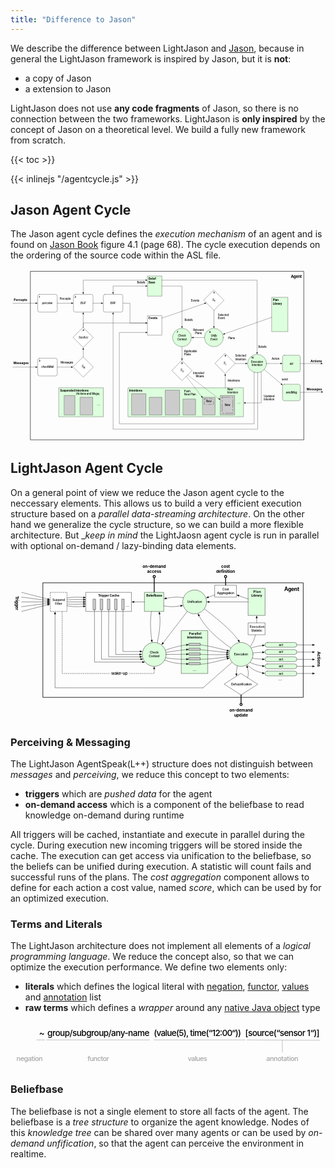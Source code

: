 ```yaml
---
title: "Difference to Jason"
---
```


We describe the difference between LightJason and [Jason](http://jason.sourceforge.net/), because in general the LightJason framework is inspired by Jason, but it is __not__:

* a copy of Jason
* a extension to Jason

LightJason does not use __any code fragments__ of Jason, so there is no connection between the two frameworks. LightJason is __only inspired__ by the concept of Jason on a theoretical level. We build a fully new framework from scratch.

{{< toc >}}

{{< inlinejs "/agentcycle.js" >}}


## Jason Agent Cycle

The Jason agent cycle defines the _execution mechanism_ of an agent and is found on [Jason Book](http://jason.sourceforge.net/jBook/jBook/Home.html) figure 4.1 (page 68). The cycle execution depends on the ordering of the source code within the ASL file.

<svg xmlns="http://www.w3.org/2000/svg" id="jasonagentcycle" viewBox="87 70 1598 877"><defs id="defs6"><marker markerHeight="8" viewBox="-1 -4 10 8" overflow="visible" markerWidth="10" orient="auto" color="#000" id="FilledArrow_Marker"><path id="path9" fill="currentColor" d="M8 0L0-3v6z" stroke="currentColor"/></marker><marker markerHeight="8" viewBox="-9 -4 10 8" overflow="visible" markerWidth="10" orient="auto" color="#000" id="a"><path id="path12" fill="currentColor" d="M-8 0l8 3v-6z" stroke="currentColor"/></marker></defs><g id="g14" fill="none"><g id="g18"><path id="rect22" stroke-width="2" stroke-linecap="round" stroke="#000" stroke-linejoin="round" d="M189 81h1386v855H189z"/><text id="text24" fill="#000" transform="translate(199 96)"><tspan id="tspan26" x="1309.7" y="20" textLength="56.3" font-weight="bold" font-size="20">Agent</tspan></text><path id="path28" stroke-linecap="round" stroke="#000" d="M657 243h36v100.46h85.39" stroke-linejoin="round"/><path id="path30" fill="#fff" d="M234 198h81a9 9 0 0 1 9 9v72a9 9 0 0 1-9 9h-81a9 9 0 0 1-9-9v-72a9 9 0 0 1 9-9z"/><path id="path32" stroke-linecap="round" stroke="#000" d="M234 198h81a9 9 0 0 1 9 9v72a9 9 0 0 1-9 9h-81a9 9 0 0 1-9-9v-72a9 9 0 0 1 9-9z" stroke-linejoin="round"/><text id="text34" fill="#000" font-style="italic" font-weight="500" transform="translate(230 234.8)" font-size="14"><tspan id="tspan36" x="18.187" y="13" textLength="20.482">per</tspan> <tspan id="tspan38" x="38.417" y="13" textLength="32.396">ceive</tspan></text><path id="rect40" fill="#fff" d="M783 306h72v99h-72z"/><path id="rect42" stroke-linecap="round" stroke="#000" stroke-linejoin="round" d="M783 306h72v99h-72z"/><text id="text44" fill="#000" transform="translate(788 311)"><tspan id="tspan46" x="0" y="14" textLength="45.136" font-weight="bold" font-size="14">Events</tspan></text><path id="rect48" fill="#dfd" class="svg-agentcycle-beliefbase" d="M783 105h72v102h-72z"/><path id="rect50" stroke-linecap="round" stroke="#000" stroke-linejoin="round" d="M783 105h72v102h-72z"/><text id="text52" fill="#000" font-weight="bold" transform="translate(788 110)" font-size="14"><tspan id="tspan54" x="0" y="14" textLength="37.814">Belief</tspan> <tspan id="tspan56" x="0" y="31.406" textLength="33.446">Base</tspan></text><path id="rect58" fill="#dfd" class="svg-agentcycle-plans" d="M1413 213h81v174h-81z"/><path id="rect60" stroke-linecap="round" stroke="#000" stroke-linejoin="round" d="M1413 213h81v174h-81z"/><text id="text62" fill="#000" font-weight="bold" transform="translate(1418 218)" font-size="14"><tspan id="tspan64" x="0" y="14" textLength="29.288">Plan</tspan> <tspan id="tspan66" x="0" y="31.406" textLength="46.662">Library</tspan></text><path id="path68" fill="#dfd" class="svg-agentcycle-action" d="M1476 507h72c5 0 9 4.03 9 9v66c0 4.97-4 9-9 9h-72c-5 0-9-4.03-9-9v-66c0-4.97 4-9 9-9z"/><path id="path70" stroke-linecap="round" stroke="#000" d="M1476 507h72c5 0 9 4.03 9 9v66c0 4.97-4 9-9 9h-72c-5 0-9-4.03-9-9v-66c0-4.97 4-9 9-9z" stroke-linejoin="round"/><text id="text72" fill="#000" transform="translate(1472 540.8)"><tspan id="tspan74" font-style="italic" font-weight="500" x="30.403" y="13" textLength="19.194" font-size="14">act</tspan></text><path id="path76" fill="#dfd" class="svg-agentcycle-action" d="M1476 654h72c5 0 9 4.03 9 9v66c0 4.97-4 9-9 9h-72c-5 0-9-4.03-9-9v-66c0-4.97 4-9 9-9z"/><path id="path78" stroke-linecap="round" stroke="#000" d="M1476 654h72c5 0 9 4.03 9 9v66c0 4.97-4 9-9 9h-72c-5 0-9-4.03-9-9v-66c0-4.97 4-9 9-9z" stroke-linejoin="round"/><text id="text80" fill="#000" transform="translate(1472 687.8)"><tspan id="tspan82" font-style="italic" font-weight="500" x="11.356" y="13" textLength="57.288" font-size="14">sendMsg</tspan></text><ellipse id="ellipse84" class="svg-agentcycle-unify" fill="#dfd" cx="1119" cy="417" ry="46.5" rx="48"/><ellipse id="ellipse86" cx="1119" cy="417" stroke="#000" ry="46.5" rx="48" stroke-linecap="round" stroke-linejoin="round"/><text id="text88" fill="#000" font-style="italic" font-weight="500" transform="translate(1085.6 400.61)" font-size="14"><tspan id="tspan90" x="17.461" y="13" textLength="31.878">Unify</tspan> <tspan id="tspan92" x="15.9" y="29.392" textLength="35">Event</tspan></text><ellipse id="ellipse94" fill="#dfd" class="svg-agentcycle-checkcontext" cx="957" cy="417" ry="46.5" rx="48"/><ellipse id="ellipse96" cx="957" cy="417" stroke="#000" ry="46.5" rx="48" stroke-linecap="round" stroke-linejoin="round"/><text id="text98" fill="#000" font-style="italic" font-weight="500" transform="translate(923.6 400.61)" font-size="14"><tspan id="tspan100" x="13.569" y="13" textLength="39.662">Check</tspan> <tspan id="tspan102" x="8.9" y="29.392" textLength="49">Context</tspan></text><ellipse id="ellipse104" fill="#dfd" class="svg-agentcycle-execution" cx="1338" cy="549" ry="46.5" rx="48"/><ellipse id="ellipse106" cx="1338" cy="549" stroke="#000" ry="46.5" rx="48" stroke-linecap="round" stroke-linejoin="round"/><text id="text108" fill="#000" font-style="italic" font-weight="500" transform="translate(1304.6 532.61)" font-size="14"><tspan id="tspan110" x="2.677" y="13" textLength="61.446">Execution</tspan> <tspan id="tspan112" x="6.17" y="29.392" textLength="54.46">Intention</tspan></text><path id="path114" fill="#fff" d="M567 198h81a9 9 0 0 1 9 9v72a9 9 0 0 1-9 9h-81a9 9 0 0 1-9-9v-72a9 9 0 0 1 9-9z"/><path id="path116" stroke-linecap="round" stroke="#000" d="M567 198h81a9 9 0 0 1 9 9v72a9 9 0 0 1-9 9h-81a9 9 0 0 1-9-9v-72a9 9 0 0 1 9-9z" stroke-linejoin="round"/><text id="text118" fill="#000" transform="translate(563 234.8)"><tspan id="tspan120" font-style="italic" font-weight="500" x="30.892" y="13" textLength="27.216" font-size="14">BRF</tspan></text><path id="path122" fill="#fff" d="M415.5 198h81a9 9 0 0 1 9 9v72a9 9 0 0 1-9 9h-81a9 9 0 0 1-9-9v-72a9 9 0 0 1 9-9z"/><path id="path124" stroke-linecap="round" stroke="#000" d="M415.5 198h81a9 9 0 0 1 9 9v72a9 9 0 0 1-9 9h-81a9 9 0 0 1-9-9v-72a9 9 0 0 1 9-9z" stroke-linejoin="round"/><text id="text126" fill="#000" transform="translate(411.5 234.8)"><tspan id="tspan128" font-style="italic" font-weight="500" x="30.633" y="13" textLength="27.734" font-size="14">BUF</tspan></text><path id="path130" fill="#fff" d="M234 522h81a9 9 0 0 1 9 9v72a9 9 0 0 1-9 9h-81a9 9 0 0 1-9-9v-72a9 9 0 0 1 9-9z"/><path id="path132" stroke-linecap="round" stroke="#000" d="M234 522h81a9 9 0 0 1 9 9v72a9 9 0 0 1-9 9h-81a9 9 0 0 1-9-9v-72a9 9 0 0 1 9-9z" stroke-linejoin="round"/><text id="text134" fill="#000" transform="translate(230 558.8)"><tspan id="tspan136" font-style="italic" font-weight="500" x="13.133" y="13" textLength="62.734" font-size="14">checkMail</tspan></text><path id="path138" fill="#fff" d="M456 516l51 51-51 51-51-51z"/><path id="path140" stroke-linecap="round" stroke="#000" d="M456 516l51 51-51 51-51-51z" stroke-linejoin="round"/><path id="path142" fill="#fff" d="M456 366l51 51-51 51-51-51z"/><path id="path144" stroke-linecap="round" stroke="#000" d="M456 366l51 51-51 51-51-51z" stroke-linejoin="round"/><text id="text146" fill="#000" transform="translate(423.77 407.78)"><tspan id="tspan148" font-style="italic" font-weight="500" x="8.75" y="13" textLength="49" font-size="14">SocAcc</tspan></text><path id="path150" fill="#fff" d="M957 534l51 51-51 51-51-51z"/><path id="path152" stroke-linecap="round" stroke="#000" d="M957 534l51 51-51 51-51-51z" stroke-linejoin="round"/><text id="text154" fill="#000" transform="translate(958.04 583.15)"><tspan id="tspan156" x=".2" y="10" textLength="7.6" font-weight="500" font-size="10">O</tspan></text><text id="text158" fill="#000" transform="translate(948.81 574.22)"><tspan id="tspan160" font-style="italic" font-weight="500" x=".464" y="13" textLength="9.072" font-size="14">S</tspan></text><path id="path162" fill="#fff" d="M1119 177l51 51-51 51-51-51z"/><path id="path164" stroke-linecap="round" stroke="#000" d="M1119 177l51 51-51 51-51-51z" stroke-linejoin="round"/><g id="g166" fill="#000"><text id="text168" transform="translate(1120 226.15)"><tspan id="tspan170" x=".445" y="10" textLength="6.11" font-weight="500" font-size="10">E</tspan></text><text id="text172" transform="translate(1110.8 217.22)"><tspan id="tspan174" font-style="italic" font-weight="500" x=".464" y="13" textLength="9.072" font-size="14">S</tspan></text><text id="text176" transform="translate(1115.5 182.33)"><tspan id="tspan178" x=".164" y="12" textLength="6.672" font-weight="bold" font-size="12">5</tspan></text></g><path id="path180" fill="#fff" d="M1176 498l51 51-51 51-51-51z"/><path id="path182" stroke-linecap="round" stroke="#000" d="M1176 498l51 51-51 51-51-51z" stroke-linejoin="round"/><g id="g184" fill="#000"><text id="text186" transform="translate(1177 547.15)"><tspan id="tspan188" x="1.78" y="10" textLength="2.59" font-weight="500" font-size="10">I</tspan></text><text id="text190" transform="translate(1167.8 538.22)"><tspan id="tspan192" font-style="italic" font-weight="500" x=".464" y="13" textLength="9.072" font-size="14">S</tspan></text><text id="text194" transform="translate(1172.5 503.33)"><tspan id="tspan196" x=".164" y="12" textLength="6.672" font-weight="bold" font-size="12">9</tspan></text><text id="text198" transform="translate(1344 455.3)"><tspan id="tspan200" x="0" y="13" textLength="41.986" font-weight="500" font-size="14">Beliefs</tspan></text><text id="text202" transform="translate(1463 621.8)"><tspan id="tspan204" x=".198" y="13" textLength="30.604" font-weight="500" font-size="14">send</tspan></text><text id="text206" transform="translate(1412 518.3)"><tspan id="tspan208" x=".036" y="13" textLength="39.928" font-weight="500" font-size="14">Action</tspan></text><text id="text210" font-weight="500" transform="translate(1227 502.11)" font-size="14"><tspan id="tspan212" x=".018" y="13" textLength="54.964">Selected</tspan> <tspan id="tspan214" x=".27" y="29.392" textLength="54.46">Intention</tspan></text><text id="text216" font-weight="500" transform="translate(336.5 212.3)" font-size="14"><tspan id="tspan218" x=".126" y="13" textLength="21.252">Per</tspan> <tspan id="tspan220" x="21.126" y="13" textLength="34.748">cepts</tspan></text><text id="text222" transform="translate(341.5 536.3)"><tspan id="tspan224" x=".108" y="13" textLength="63.784" font-weight="500" font-size="14">Messages</tspan></text><text id="text226" transform="translate(1095 379.83)"><tspan id="tspan228" x=".164" y="12" textLength="6.672" font-weight="bold" font-size="12">6</tspan></text><text id="text230" transform="translate(930 379.83)"><tspan id="tspan232" x=".164" y="12" textLength="6.672" font-weight="bold" font-size="12">7</tspan></text><text id="text234" transform="translate(1307.5 511.83)"><tspan id="tspan236" x=".328" y="12" textLength="13.344" font-weight="bold" font-size="12">10</tspan></text></g><path id="rect238" fill="#dfd" class="svg-agentcycle-intentions" d="M333 672h225v147H333z"/><path id="rect240" stroke-linecap="round" stroke="#000" stroke-linejoin="round" d="M333 672h225v147H333z"/><text id="text242" fill="#000" transform="translate(338 677)"><tspan id="tspan244" x="0" y="14" textLength="145.446" font-weight="bold" font-size="14">Suspended Intentions</tspan></text><path id="rect246" fill="#ccc" d="M360 711h54v99h-54z"/><path id="rect248" stroke-linecap="round" stroke="#000" stroke-linejoin="round" d="M360 711h54v99h-54z"/><path id="rect250" fill="#ccc" d="M441 720h63v90h-63z"/><path id="rect252" stroke-linecap="round" stroke="#000" stroke-linejoin="round" d="M441 720h63v90h-63z"/><g id="g254" fill="#000"><text id="text256" transform="translate(419 695.3)"><tspan id="tspan258" x=".101" y="13" textLength="119.798" font-weight="500" font-size="14">(Actions and Msgs)</tspan></text><text id="text260" transform="translate(525 743.25)"><tspan id="tspan262" x="0" y="17" textLength="18" font-weight="500" font-size="18">…</tspan></text><text id="text264" transform="translate(411.5 203.33)"><tspan id="tspan266" x=".164" y="12" textLength="6.672" font-weight="bold" font-size="12">2</tspan></text><text id="text268" transform="translate(230 203.33)"><tspan id="tspan270" x=".164" y="12" textLength="6.672" font-weight="bold" font-size="12">1</tspan></text><text id="text272" transform="translate(230 527.33)"><tspan id="tspan274" x=".164" y="12" textLength="6.672" font-weight="bold" font-size="12">3</tspan></text></g><path id="rect276" fill="#dfd" class="svg-agentcycle-intentions" d="M684 672h585v147H684z"/><path id="rect278" stroke-linecap="round" stroke="#000" stroke-linejoin="round" d="M684 672h585v147H684z"/><text id="text280" fill="#000" transform="translate(689 677)"><tspan id="tspan282" x="0" y="14" textLength="66.612" font-weight="bold" font-size="14">Intentions</tspan></text><path id="rect284" fill="#ccc" d="M702 702h72v108h-72z"/><path id="rect286" stroke-linecap="round" stroke="#000" stroke-linejoin="round" d="M702 702h72v108h-72z"/><path id="rect288" fill="#ccc" d="M792 720h63v90h-63z"/><path id="rect290" stroke-linecap="round" stroke="#000" stroke-linejoin="round" d="M792 720h63v90h-63z"/><text id="text292" fill="#000" transform="translate(1237 734.25)"><tspan id="tspan294" x="0" y="17" textLength="18" font-weight="500" font-size="18">…</tspan></text><path id="rect296" fill="#ccc" d="M873 684h72v126h-72z"/><path id="rect298" stroke-linecap="round" stroke="#000" stroke-linejoin="round" d="M873 684h72v126h-72z"/><path id="rect300" fill="#ccc" d="M963 729h63v81h-63z"/><path id="rect302" stroke-linecap="round" stroke="#000" stroke-linejoin="round" d="M963 729h63v81h-63z"/><path id="rect304" fill="#ccc" d="M1152 711h72v99h-72z"/><path id="rect306" stroke-linecap="round" stroke="#000" stroke-linejoin="round" d="M1152 711h72v99h-72z"/><path id="path308" stroke-dasharray="40 9 8 9" stroke-linecap="round" stroke="#000" d="M1161 720h54v81h-54z" stroke-linejoin="round"/><g id="g310" fill="#000"><text id="text312" transform="translate(1166 752.3)"><tspan id="tspan314" x="7.881" y="13" textLength="28.238" font-weight="500" font-size="14">New</tspan></text><text id="text316" transform="translate(456.04 565.15)"><tspan id="tspan318" x=".145" y="10" textLength="8.71" font-weight="500" font-size="10">M</tspan></text><text id="text320" transform="translate(447.81 556.22)"><tspan id="tspan322" font-style="italic" font-weight="500" x=".464" y="13" textLength="9.072" font-size="14">S</tspan></text><text id="text324" transform="translate(452.5 371.33)"><tspan id="tspan326" x=".164" y="12" textLength="6.672" font-weight="bold" font-size="12">4</tspan></text><text id="text328" transform="translate(953.5 539.33)"><tspan id="tspan330" x=".164" y="12" textLength="6.672" font-weight="bold" font-size="12">8</tspan></text><text id="text332" font-weight="500" transform="translate(968 680.11)" font-size="14"><tspan id="tspan334" x="0" y="13" textLength="31.64">Push</tspan> <tspan id="tspan336" x="0" y="29.392" textLength="59.612">New Plan</tspan></text><text id="text338" font-weight="500" transform="translate(1187.5 673.11)" font-size="14"><tspan id="tspan340" x="0" y="13" textLength="28.238">New</tspan> <tspan id="tspan342" x="0" y="29.392" textLength="54.46">Intention</tspan></text></g><path id="rect344" fill="#ccc" d="M1062 720h63v90h-63z"/><path id="rect346" stroke-linecap="round" stroke="#000" stroke-linejoin="round" d="M1062 720h63v90h-63z"/><path id="path348" stroke-dasharray="16 9 16 9 1 9" stroke-linecap="round" stroke="#000" d="M1069.9 728.18h47.2V756h-47.2z" stroke-linejoin="round"/><text id="text350" fill="#000" transform="translate(1074.9 733.89)"><tspan id="tspan352" x="4.506" y="13" textLength="28.238" font-weight="500" font-size="14">New</tspan></text><g id="g354" stroke-linecap="round" stroke="#000" stroke-linejoin="round" marker-end="url(#FilledArrow_Marker)"><path id="line356" d="M505.5 243h42.6"/><path id="path358" marker-start="url(#a)" d="M456 188.1V126h317.1"/><path id="path360" marker-start="url(#a)" d="M607.5 188.1v-32.43H621l152.1.27"/><path id="path362" d="M1323 593.18V855H639V391.27h134.1"/><path id="path364" d="M1341 595.41V882H607.5V297.9"/></g><g id="g366" fill="#000"><text id="text368" transform="translate(729 129.64)"><tspan id="tspan370" x=".007" y="13" textLength="41.986" font-weight="500" font-size="14">Beliefs</tspan></text><text id="text412" transform="translate(1002 223.3)"><tspan id="tspan414" x=".734" y="13" textLength="42.266" font-weight="500" font-size="14">Events</tspan></text><text id="text416" transform="translate(970 320.3)"><tspan id="tspan418" x="0" y="13" textLength="41.986" font-weight="500" font-size="14">Beliefs</tspan></text><text id="text420" font-weight="500" transform="translate(1139 295.11)" font-size="14"><tspan id="tspan422" x="0" y="13" textLength="54.964">Selected</tspan> <tspan id="tspan424" x="0" y="29.392" textLength="35.266">Event</tspan></text><text id="text426" transform="translate(1191 412.3)"><tspan id="tspan428" x="0" y="13" textLength="34.482" font-weight="500" font-size="14">Plans</tspan></text><text id="text430" font-weight="500" transform="translate(1013 371.11)" font-size="14"><tspan id="tspan432" x=".277" y="13" textLength="54.446">Relevant</tspan> <tspan id="tspan434" x="10.259" y="29.392" textLength="34.482">Plans</tspan></text><text id="text436" font-weight="500" transform="translate(968 478.61)" font-size="14"><tspan id="tspan438" x="0" y="13" textLength="65.856">Applicable</tspan> <tspan id="tspan440" x="0" y="29.392" textLength="34.482">Plans</tspan></text><text id="text442" transform="translate(1189 628.3)"><tspan id="tspan444" x="0" y="13" textLength="61.46" font-weight="500" font-size="14">Intentions</tspan></text><text id="text446" font-weight="500" transform="translate(1013 588.38)" font-size="14"><tspan id="tspan448" x=".756" y="13" textLength="55.244">Intended</tspan> <tspan id="tspan450" x="13.986" y="29.392" textLength="42.014">Means</tspan></text></g><path id="path452" stroke-linecap="round" stroke="#000" d="M1359 590.83v157.91h-80.1" marker-end="url(#FilledArrow_Marker)" stroke-linejoin="round"/><text id="text454" fill="#000" font-weight="500" transform="translate(1372 707.11)" font-size="14"><tspan id="tspan456" x="0" y="13" textLength="54.46">Updated</tspan> <tspan id="tspan458" x="0" y="29.392" textLength="54.46">Intention</tspan></text><path id="line460" stroke-linecap="round" stroke="#000" marker-end="url(#FilledArrow_Marker)" stroke-linejoin="round" d="M99 243h116.1"/><text id="text462" fill="#000" font-weight="bold" transform="translate(103.5 216.77)" font-size="16"><tspan id="tspan464" x=".42" y="16" textLength="26.08">Per</tspan> <tspan id="tspan466" x="26.212" y="16" textLength="42.368">cepts</tspan></text><path id="line468" stroke-linecap="round" stroke="#000" marker-end="url(#FilledArrow_Marker)" stroke-linejoin="round" d="M98.5 567h116.6"/><text id="text470" fill="#000" transform="translate(101.5 536.27)"><tspan id="tspan472" x=".192" y="16" textLength="77.616" font-weight="bold" font-size="16">Messages</tspan></text><path id="line474" stroke-linecap="round" stroke="#000" marker-end="url(#FilledArrow_Marker)" stroke-linejoin="round" d="M1557 549h105.1"/><text id="text476" fill="#000" transform="translate(1609 527.27)"><tspan id="tspan478" x=".12" y="16" textLength="57.76" font-weight="bold" font-size="16">Actions</tspan></text><path id="line480" stroke-linecap="round" stroke="#000" marker-end="url(#FilledArrow_Marker)" stroke-linejoin="round" d="M1557 695.17l107.1-1.99"/><text id="text482" fill="#000" transform="translate(1589 668.27)"><tspan id="tspan484" x=".192" y="16" textLength="77.616" font-weight="bold" font-size="16">Messages</tspan></text><g id="g486" stroke-linecap="round" stroke="#000" stroke-linejoin="round" marker-end="url(#FilledArrow_Marker)"><path id="line488" d="M456 516v-38.1"/><path id="line490" d="M1119 279v81.6"/><path id="line492" d="M324 243h72.6"/><path id="line494" d="M456 366v-68.1"/><path id="line496" d="M1071 417h-56.1"/><path id="line498" stroke-dasharray="4 4" d="M985.98 607.02l158.12 120.14"/><path id="line500" stroke-dasharray="4 4" d="M979 614l77 101.57"/><path id="line502" d="M1176.6 672l-.3-62.36"/><path id="line504" d="M1227 549h53.1"/><path id="path506" d="M855 126h483v366.6"/><path id="line508" d="M1386 549h71.1"/><path id="line510" d="M1374.2 579.56l86.3 72.89"/><path id="line512" d="M957 463.5v60.6"/><path id="path514" d="M855 156h102v204.6"/><path id="line516" d="M855 318.78l216.7-74.51"/><path id="line518" d="M1413 314.17l-239.5 83.77"/><path id="line520" d="M324 567h71.1"/><path id="path522" d="M456 366v-23h3l312.34.46h1.76"/></g></g></g></svg>


## LightJason Agent Cycle

On a general point of view we reduce the Jason agent cycle to the neccessary elements. This allows us to build a very efficient execution structure based on a _parallel data-streaming architecture_. On the other hand we generalize the cycle structure, so we can build a more flexible architecture. But __keep in mind_ the LightJaosn agent cycle is run in parallel with optional on-demand / lazy-binding data elements.

<svg id="lightjasonagentcycle" xmlns="http://www.w3.org/2000/svg" id="svg2" viewBox="75 12 1188 610"><defs id="defs6"><font-face id="font-face8" font-weight="bold" descent="-229.98" ascent="770.02" cap-height="719.727" x-height="532.227" underline-thickness="49.316" underline-position="-75.684" font-size="12"><font-face-src><font-face-name name="Helvetica-Bold"/></font-face-src></font-face><font-face id="font-face10" font-weight="bold" descent="-216.995" ascent="975.006" cap-height="714" x-height="517" underline-thickness="50" underline-position="-100" panose-1="2 0 8 3 0 0 0 9 0 4" font-size="20"><font-face-src><font-face-name name="HelveticaNeue-Bold"/></font-face-src></font-face><font-face id="font-face12" font-weight="500" descent="-229.98" ascent="770.02" cap-height="717.285" x-height="522.949" underline-thickness="49.316" underline-position="-75.684" font-size="12"><font-face-src><font-face-name name="Helvetica"/></font-face-src></font-face><font-face id="font-face14" font-weight="500" descent="-212.997" ascent="951.996" cap-height="714" x-height="517" underline-thickness="50" underline-position="-100" panose-1="2 0 5 3 0 0 0 2 0 4" font-size="16"><font-face-src><font-face-name name="HelveticaNeue"/></font-face-src></font-face><font-face id="font-face16" font-weight="bold" descent="-216.995" ascent="975.006" cap-height="714" x-height="517" underline-thickness="50" underline-position="-100" panose-1="2 0 8 3 0 0 0 9 0 4" font-size="16"><font-face-src><font-face-name name="HelveticaNeue-Bold"/></font-face-src></font-face><marker markerHeight="8" markerWidth="10" viewBox="-1 -4 10 8" id="FilledArrow_Marker" overflow="visible" orient="auto" color="#000"><g id="g19"><path id="path21" d="M8 0L0-3v6z" fill="currentColor" stroke="currentColor"/></g></marker><marker markerHeight="6" markerWidth="5" viewBox="-1 -3 5 6" id="Ball_Marker" overflow="visible" orient="auto" color="#000"><g id="g24"><circle id="circle26" r="1.4" cx="1.4" fill="none" stroke="currentColor"/></g></marker></defs><path id="rect36" fill="#fff" d="M360 135h171v72H360z"/><path id="rect38" fill="none" stroke="#000" stroke-linecap="round" stroke-linejoin="round" d="M360 135h171v72H360z"/><text y="140" x="365" id="text40"><tspan id="tspan42" textLength="7.33" y="151" x="405.483" font-weight="700" font-size="12">T</tspan> <tspan id="tspan44" textLength="73.359" y="151" x="412.157" font-weight="700" font-size="12">rigger Cache</tspan></text><path id="rect46" fill="none" stroke="#000" stroke-width="2" stroke-linecap="round" stroke-linejoin="round" d="M198 99h981v432H198z"/><text y="109" x="213" id="text48"><tspan id="tspan50" textLength="56.3" y="129" x="1107.7" font-weight="700" font-size="20">Agent</tspan></text><path id="rect52" fill="#fff" d="M846 108h81v45h-81z"/><path id="rect54" fill="none" stroke="#000" stroke-linecap="round" stroke-linejoin="round" d="M846 108h81v45h-81z"/><text y="116.5" x="851" id="text56"><tspan id="tspan58" textLength="24.674" y="127.5" x="874.163" font-weight="500" font-size="12">Cost</tspan> <tspan id="tspan60" textLength="64.717" y="141.5" x="854.142" font-weight="500" font-size="12">Aggregation</tspan></text><path id="path62" d="M944.546 441l63 40.5-63 40.5-63-40.5z" fill="#fff"/><path id="path64" d="M944.546 441l63 40.5-63 40.5-63-40.5z" fill="none" stroke="#000" stroke-linecap="round" stroke-linejoin="round"/><text y="473.69" x="903.556" id="text66"><tspan id="tspan68" textLength="78.035" y="484.69" x="906.788" font-weight="500" font-size="12">Defuzzification</tspan></text><path id="rect72" fill="#dfd" class="svg-agentcycle-intentions" d="M720 279h99v162h-99z"/><path id="rect74" fill="none" stroke="#000" stroke-linecap="round" stroke-linejoin="round" d="M720 279h99v162h-99z"/><text y="284" x="725" id="text76"><tspan id="tspan78" textLength="46.031" y="295" x="748.151" font-weight="700" font-size="12">Parallel</tspan> <tspan id="tspan80" textLength="57.328" y="309" x="740.836" font-weight="700" font-size="12">Intentions</tspan></text><path id="rect82" fill="#ccc" d="M387 160.412h9v40.235h-9z"/><path id="rect84" fill="none" stroke="#000" stroke-linecap="round" stroke-linejoin="round" d="M387 160.412h9v40.235h-9z"/><path id="rect86" fill="#ccc" d="M414 160.412h9v40.235h-9z"/><path id="rect88" fill="none" stroke="#000" stroke-linecap="round" stroke-linejoin="round" d="M414 160.412h9v40.235h-9z"/><path id="rect90" fill="#ccc" d="M441 160.412h9v40.235h-9z"/><path id="rect92" fill="none" stroke="#000" stroke-linecap="round" stroke-linejoin="round" d="M441 160.412h9v40.235h-9z"/><path id="rect94" fill="#ccc" d="M468 160.412h9v40.235h-9z"/><path id="rect96" fill="none" stroke="#000" stroke-linecap="round" stroke-linejoin="round" d="M468 160.412h9v40.235h-9z"/><path id="rect98" fill="#ccc" d="M495 160.412h9v40.235h-9z"/><path id="rect100" fill="none" stroke="#000" stroke-linecap="round" stroke-linejoin="round" d="M495 160.412h9v40.235h-9z"/><text y="173.776" x="509" id="text102"><tspan id="tspan104" textLength="16" y="188.776" x="509" font-weight="500" font-size="16">…</tspan></text><path id="rect106" fill="#fff" d="M225 135h63v72h-63z"/><path id="path108" d="M225 135h63v72h-63z" fill="none" stroke="#000" stroke-linecap="round" stroke-linejoin="round" stroke-dasharray="4 4"/><text y="157" x="230" id="text110"><tspan id="tspan112" textLength="47.373" y="168" x="232.813" font-weight="500" font-size="12">Suspend</tspan> <tspan id="tspan114" textLength="26.666" y="182" x="243.167" font-weight="500" font-size="12">Filter</tspan></text><path id="rect116" fill="#ccc" d="M748.5 327h42v9h-42z"/><path id="rect118" fill="none" stroke="#000" stroke-linecap="round" stroke-linejoin="round" d="M748.5 327h42v9h-42z"/><path id="rect120" fill="#ccc" d="M748.5 345h42v9h-42z"/><path id="rect122" fill="none" stroke="#000" stroke-linecap="round" stroke-linejoin="round" d="M748.5 345h42v9h-42z"/><path id="rect124" fill="#ccc" d="M748.5 363h42v9h-42z"/><path id="rect126" fill="none" stroke="#000" stroke-linecap="round" stroke-linejoin="round" d="M748.5 363h42v9h-42z"/><path id="rect128" fill="#ccc" d="M748.5 381h42v9h-42z"/><path id="rect130" fill="none" stroke="#000" stroke-linecap="round" stroke-linejoin="round" d="M748.5 381h42v9h-42z"/><path id="rect132" fill="#ccc" d="M748.5 399h42v9h-42z"/><path id="rect134" fill="none" stroke="#000" stroke-linecap="round" stroke-linejoin="round" d="M748.5 399h42v9h-42z"/><text y="416.776" x="762.157" id="text136"><tspan id="tspan138" textLength="16" y="431.776" x="762.157" font-weight="500" font-size="16">…</tspan></text><text y="452.776" x="1085" id="text140"><tspan id="tspan142" textLength="16" y="467.776" x="1085" font-weight="500" font-size="16">…</tspan></text><text y="-1248.732" x="338" id="text144" transform="rotate(90)"><tspan id="tspan146" textLength="57.76" y="-1232.732" x="358.12" font-weight="700" font-size="16">Actions</tspan></text><text y="-108.795" x="140" id="text148" transform="rotate(90)"><tspan id="tspan150" textLength="9.776" y="-92.795" x="148.692" font-weight="700" font-size="16">T</tspan> <tspan id="tspan152" textLength="45.312" y="-92.795" x="156.996" font-weight="700" font-size="16">rigger</tspan></text><text y="26.036" x="573" id="text154"><tspan id="tspan156" textLength="87.68" y="42.036" x="573.16" font-weight="700" font-size="16">on-demand</tspan> <tspan id="tspan158" textLength="53.92" y="61.5" x="590.04" font-weight="700" font-size="16">access</tspan></text><text y="26.036" x="850" id="text160"><tspan id="tspan162" textLength="33.184" y="42.036" x="869.408" font-weight="700" font-size="16">cost</tspan> <tspan id="tspan164" textLength="71.376" y="61.5" x="850.312" font-weight="700" font-size="16">definition</tspan></text><text y="568.549" x="900.546" id="text168"><tspan id="tspan170" textLength="87.68" y="584.549" x="900.706" font-weight="700" font-size="16">on-demand</tspan> <tspan id="tspan172" textLength="53.04" y="604.013" x="918.026" font-weight="700" font-size="16">update</tspan></text><path id="line174" fill="none" stroke="#000" stroke-linecap="round" stroke-linejoin="round" marker-end="url(#FilledArrow_Marker)" d="M117 135l98.414 25.397"/><path id="line176" fill="none" stroke="#000" stroke-linecap="round" stroke-linejoin="round" marker-end="url(#FilledArrow_Marker)" d="M117 153l98.181 12.669"/><path id="line178" fill="none" stroke="#000" stroke-linecap="round" stroke-linejoin="round" marker-end="url(#FilledArrow_Marker)" d="M117 171h98.1"/><path id="line180" fill="none" stroke="#000" stroke-linecap="round" stroke-linejoin="round" marker-end="url(#FilledArrow_Marker)" d="M117 189l98.181-12.669"/><path id="line182" fill="none" stroke="#000" stroke-linecap="round" stroke-linejoin="round" marker-end="url(#FilledArrow_Marker)" d="M117 207l98.414-25.397"/><path id="path184" d="M288 156.394c9.313-2.006 21.13-3.394 36-3.394 8.464 0 17.288.45 26.147 1.207" fill="none" stroke="#000" stroke-linecap="round" stroke-linejoin="round" marker-end="url(#FilledArrow_Marker)"/><path id="path186" d="M288 163.697c9.313-1.003 21.13-1.697 36-1.697 8.453 0 17.265.224 26.112.602" fill="none" stroke="#000" stroke-linecap="round" stroke-linejoin="round" marker-end="url(#FilledArrow_Marker)"/><path id="path188" d="M288 171h62.1" fill="none" stroke="#000" stroke-linecap="round" stroke-linejoin="round" marker-end="url(#FilledArrow_Marker)"/><path id="path190" d="M288 179.035c7.236.593 16.114.965 27 .965 11.007 0 23.003-.38 35.117-.985" fill="none" stroke="#000" stroke-linecap="round" stroke-linejoin="round" marker-end="url(#FilledArrow_Marker)"/><path id="path192" d="M288 185.606c9.313 2.006 21.13 3.394 36 3.394 8.464 0 17.288-.45 26.147-1.207" fill="none" stroke="#000" stroke-linecap="round" stroke-linejoin="round" marker-end="url(#FilledArrow_Marker)"/><path id="path194" d="M801 495.063L242.937 495V216.9" fill="none" stroke="#000" stroke-linecap="round" stroke-linejoin="round" marker-end="url(#FilledArrow_Marker)"/><path id="path196" d="M270 207v234h347v-17.1" fill="none" stroke="#000" stroke-linecap="round" stroke-linejoin="round" stroke-dasharray="4 4" marker-end="url(#FilledArrow_Marker)"/><path id="rect198" fill="#fff" d="M449.092 426h73v30h-73z"/><text y="431.776" x="454.092" id="text200"><tspan id="tspan202" textLength="62.224" y="446.776" x="454.48" font-weight="500" font-size="16">wake-up</tspan></text><path id="path204" d="M499.406 200.647L499 288v70h64.458" fill="none" stroke="#000" stroke-linecap="round" stroke-linejoin="round" marker-end="url(#FilledArrow_Marker)"/><path id="path206" d="M472.425 200.647L472 315v54h90.1" fill="none" stroke="#000" stroke-linecap="round" stroke-linejoin="round" marker-end="url(#FilledArrow_Marker)"/><path id="path208" d="M445.398 200.647L445 279v99h118.004" fill="none" stroke="#000" stroke-linecap="round" stroke-linejoin="round" marker-end="url(#FilledArrow_Marker)"/><path id="path210" d="M418.451 200.647L418 387h147.844" fill="none" stroke="#000" stroke-linecap="round" stroke-linejoin="round" marker-end="url(#FilledArrow_Marker)"/><path id="path212" d="M391.546 200.647L392 398h180.687" fill="none" stroke="#000" stroke-linecap="round" stroke-linejoin="round" marker-end="url(#FilledArrow_Marker)"/><path id="line214" fill="none" stroke="#000" stroke-linecap="round" stroke-linejoin="round" marker-end="url(#FilledArrow_Marker)" d="M581 171h-40.1"/><path id="line216" fill="none" stroke="#000" stroke-linecap="round" stroke-linejoin="round" marker-end="url(#FilledArrow_Marker)" d="M742.038 206.655l-91.535 118.846"/><path id="path218" d="M606.47 207c-1.993 11.854-3.47 26.782-3.47 45 0 21.498 2.056 43.702 4.593 62.914" fill="none" stroke="#000" stroke-linecap="round" stroke-linejoin="round" marker-end="url(#FilledArrow_Marker)"/><path id="path220" d="M628.354 325.449C633.734 301.196 639 270.445 639 243c0-9.985-.697-18.697-1.843-26.272" fill="none" stroke="#000" stroke-linecap="round" stroke-linejoin="round" marker-end="url(#FilledArrow_Marker)"/><path id="path222" d="M805.979 197.36C839.283 222.279 887.79 260.83 918 295c6.772 7.66 12.189 14.607 16.496 20.895" fill="none" stroke="#000" stroke-linecap="round" stroke-linejoin="round" marker-end="url(#FilledArrow_Marker)"/><path id="path224" d="M906.566 344.846C880.491 326.924 845.874 300.398 819 270c-15.125-17.109-25.629-32.99-32.923-46.802" fill="none" stroke="#000" stroke-linecap="round" stroke-linejoin="round" marker-end="url(#FilledArrow_Marker)"/><path id="path226" d="M653 185.698c8.822 1.956 19.185 3.302 31 3.302 11.211 0 22.361-1.212 32.727-3.007" fill="none" stroke="#000" stroke-linecap="round" stroke-linejoin="round" marker-end="url(#FilledArrow_Marker)"/><path id="path228" d="M727.365 155.169C719.835 153.845 711.36 153 702 153c-13.68 0-27.22 1.805-39.336 4.271" fill="none" stroke="#000" stroke-linecap="round" stroke-linejoin="round" marker-end="url(#FilledArrow_Marker)"/><path id="line230" fill="none" stroke="#000" stroke-linecap="round" stroke-linejoin="round" marker-end="url(#FilledArrow_Marker)" d="M972 171H824.4"/><path id="line232" fill="none" stroke="#000" stroke-linecap="round" stroke-linejoin="round" marker-end="url(#FilledArrow_Marker)" d="M846 144.519l-24.611 8.519"/><path id="line234" fill="none" stroke="#000" stroke-width="3" stroke-linecap="round" stroke-linejoin="round" marker-end="url(#Ball_Marker)" d="M617 135V79.9"/><path id="line236" fill="none" stroke="#000" stroke-width="3" stroke-linecap="round" stroke-linejoin="round" marker-end="url(#Ball_Marker)" d="M886.368 108l-.166-28.1"/><path id="path238" d="M659.01 352.84c13.016-4.484 27.917-9.134 42.99-12.84 14.38-3.536 26.665-5.66 36.657-6.92" fill="none" stroke="#000" stroke-linecap="round" stroke-linejoin="round" marker-end="url(#FilledArrow_Marker)"/><path id="path240" d="M662 369.181a3916.612 3916.612 0 0 0 76.6-.893" fill="none" stroke="#000" stroke-linecap="round" stroke-linejoin="round" marker-end="url(#FilledArrow_Marker)"/><path id="path242" d="M660.237 381.502A306.626 306.626 0 0 0 684 385c19.697 2.131 39.206 2.423 54.604 2.11" fill="none" stroke="#000" stroke-linecap="round" stroke-linejoin="round" marker-end="url(#FilledArrow_Marker)"/><path id="path244" d="M656.467 390.642A197.251 197.251 0 0 0 684 399c19.697 4.456 39.206 5.784 54.604 5.91" fill="none" stroke="#000" stroke-linecap="round" stroke-linejoin="round" marker-end="url(#FilledArrow_Marker)"/><path id="path246" d="M661.344 361.324c15.483-2.518 33.125-5.21 49.656-7.324 10.928-1.397 20.07-2.376 27.632-3.058" fill="none" stroke="#000" stroke-linecap="round" stroke-linejoin="round" marker-end="url(#FilledArrow_Marker)"/><path id="path248" d="M790.5 332.906c10.66 1.278 25.827 3.665 46.5 8.094 18.188 3.896 37.5 8.701 54.667 13.224" fill="none" stroke="#000" stroke-linecap="round" stroke-linejoin="round" marker-end="url(#FilledArrow_Marker)"/><path id="path250" d="M790.5 351.302c12.893 1.19 31.552 3.03 55.5 5.698a4673.655 4673.655 0 0 1 44.074 5.14" fill="none" stroke="#000" stroke-linecap="round" stroke-linejoin="round" marker-end="url(#FilledArrow_Marker)"/><path id="path252" d="M790.5 368.85c10.896.49 26.428.97 47.5 1.15 17.229.148 35.346.072 51.656-.09" fill="none" stroke="#000" stroke-linecap="round" stroke-linejoin="round" marker-end="url(#FilledArrow_Marker)"/><path id="path254" d="M790.5 387.176c10.66.184 25.827-.227 46.5-2.176 17.753-1.673 36.577-4.2 53.431-6.752" fill="none" stroke="#000" stroke-linecap="round" stroke-linejoin="round" marker-end="url(#FilledArrow_Marker)"/><path id="path256" d="M790.5 406.004c8.688-.352 20.783-1.71 37.5-5.004 20.365-4.014 43.658-10.127 64.04-15.94" fill="none" stroke="#000" stroke-linecap="round" stroke-linejoin="round" marker-end="url(#FilledArrow_Marker)"/><path id="line258" fill="none" stroke="#000" stroke-linecap="round" stroke-linejoin="round" d="M910.739 398.702l-109.614 96.306"/><path id="line260" fill="none" stroke="#000" stroke-width="3" stroke-linecap="round" stroke-linejoin="round" marker-end="url(#Ball_Marker)" d="M944.546 522v31.613"/><path id="path262" d="M930.692 411.825C928.532 421.438 927 431.58 927 441c0 .312.002.62.005.928" fill="none" stroke="#000" stroke-linecap="round" stroke-linejoin="round" marker-end="url(#FilledArrow_Marker)"/><path id="path264" d="M969.336 456.936C970.98 452.417 972 447.14 972 441c0-7.3-1.44-15.032-3.66-22.616" fill="none" stroke="#000" stroke-linecap="round" stroke-linejoin="round" marker-end="url(#FilledArrow_Marker)"/><path id="path266" d="M982.517 344.834c4.9-1.734 10.375-3.373 16.483-4.834 8.493-2.032 17.412-3.532 26.252-4.632" fill="none" stroke="#000" stroke-linecap="round" stroke-linejoin="round" marker-end="url(#FilledArrow_Marker)"/><path id="path268" d="M989.19 363.346c5.713-.48 11.982-.938 18.81-1.346a979.805 979.805 0 0 1 17.135-.868" fill="none" stroke="#000" stroke-linecap="round" stroke-linejoin="round" marker-end="url(#FilledArrow_Marker)"/><path id="path270" d="M987.19 383.398A262.34 262.34 0 0 0 998.546 385c8.583 1.027 17.621 1.721 26.582 2.176" fill="none" stroke="#000" stroke-linecap="round" stroke-linejoin="round" marker-end="url(#FilledArrow_Marker)"/><path id="path272" d="M978.126 398.958c5.838 2.946 12.603 5.704 20.42 8.042 8.598 2.572 17.651 4.39 26.627 5.656" fill="none" stroke="#000" stroke-linecap="round" stroke-linejoin="round" marker-end="url(#FilledArrow_Marker)"/><path id="path274" d="M967.806 407.534c7.737 8.217 17.798 16.273 30.74 22.466 8.63 4.13 17.718 7.038 26.727 9.05" fill="none" stroke="#000" stroke-linecap="round" stroke-linejoin="round" marker-end="url(#FilledArrow_Marker)"/><path id="path276" d="M978.913 339.946a104.175 104.175 0 0 0 4.633-6.946c7.767-12.714 12.626-26.688 15.601-38" fill="none" stroke="#000" stroke-linecap="round" stroke-linejoin="round"/><path id="line278" fill="none" stroke="#000" stroke-linecap="round" stroke-linejoin="round" marker-end="url(#FilledArrow_Marker)" d="M1154.999 333.155l59.101.153"/><path id="line280" fill="none" stroke="#000" stroke-linecap="round" stroke-linejoin="round" marker-end="url(#FilledArrow_Marker)" d="M1154.999 360.155l59.101.153"/><path id="line282" fill="none" stroke="#000" stroke-linecap="round" stroke-linejoin="round" marker-end="url(#FilledArrow_Marker)" d="M1154.988 387.465l59.112.458"/><path id="line284" fill="none" stroke="#000" stroke-linecap="round" stroke-linejoin="round" marker-end="url(#FilledArrow_Marker)" d="M1155 414h59.1"/><path id="line286" fill="none" stroke="#000" stroke-linecap="round" stroke-linejoin="round" marker-end="url(#FilledArrow_Marker)" d="M1155 441h59.1"/><circle id="circle288" r="45" cy="369" cx="617" fill="#dfd" class="svg-agentcycle-checkcontext" /><circle id="circle290" r="45" cy="369" cx="617" fill="none" stroke="#000" stroke-linecap="round" stroke-linejoin="round"/><text y="355" x="586" id="text292"><tspan id="tspan294" textLength="34.014" y="366" x="599.993" font-weight="500" font-size="12">Check</tspan> <tspan id="tspan296" textLength="41.355" y="380" x="596.322" font-weight="500" font-size="12">Context</tspan></text><path id="rect298" fill="#dfd" class="svg-agentcycle-beliefbase" d="M581 135h72v72h-72z"/><path id="rect300" fill="none" stroke="#000" stroke-linecap="round" stroke-linejoin="round" d="M581 135h72v72h-72z"/><text y="140" x="586" id="text302"><tspan id="tspan304" textLength="60.029" y="151" x="586.985" font-weight="700" font-size="12">Beliefbase</tspan></text><circle id="circle306" r="45" cy="171" cx="769.5" class="svg-agentcycle-unify" fill="#dfd"/><circle id="circle308" r="45" cy="171" cx="769.5" fill="none" stroke="#000" stroke-linecap="round" stroke-linejoin="round"/><text y="164" x="738.5" id="text310"><tspan id="tspan312" textLength="56.027" y="175" x="741.486" font-weight="500" font-size="12">Unification</tspan></text><circle id="circle316" r="45" cy="369" cx="944.546" class="svg-agentcycle-execution" fill="#dfd"/><circle id="circle318" r="45" cy="369" cx="944.546" fill="none" stroke="#000" stroke-linecap="round" stroke-linejoin="round"/><text y="362" x="913.546" id="text320"><tspan id="tspan322" textLength="52.699" y="373" x="918.196" font-weight="500" font-size="12">Execution</tspan></text><path id="rect324" fill="#fff" d="M972 250h63v45h-63z"/><path id="rect326" fill="none" stroke="#000" stroke-linecap="round" stroke-linejoin="round" d="M972 250h63v45h-63z"/><text y="258.5" x="977" id="text328"><tspan id="tspan330" textLength="56.033" y="269.5" x="977.15" font-weight="500" font-size="12">Execution</tspan> <tspan id="tspan332" textLength="42.012" y="283.5" x="982.494" font-weight="500" font-size="12">Statistic</tspan></text><path id="rect334" fill="#dfd" class="svg-agentcycle-plans" d="M972 120h63v102h-63z"/><path id="rect336" fill="none" stroke="#000" stroke-linecap="round" stroke-linejoin="round" d="M972 120h63v102h-63z"/><text y="125" x="977" id="text338"><tspan id="tspan340" textLength="28.676" y="136" x="990.829" font-weight="700" font-size="12">Plan</tspan> <tspan id="tspan342" textLength="40.682" y="150" x="983.159" font-weight="700" font-size="12">Library</tspan></text><path id="path344" d="M1044 324h102a9 9 0 1 1 0 18h-102a9 9 0 1 1 0-18z" fill="#dfd" class="svg-agentcycle-action" /><path id="path346" d="M1044 324h102a9 9 0 1 1 0 18h-102a9 9 0 1 1 0-18z" fill="none" stroke="#000" stroke-linecap="round" stroke-linejoin="round"/><text y="326" x="1040" id="text348"><tspan id="tspan350" textLength="16.008" y="337" x="1086.996" font-weight="500" font-size="12">act</tspan></text><path id="path352" d="M1044 351h102a9 9 0 1 1 0 18h-102a9 9 0 1 1 0-18z" fill="#dfd" class="svg-agentcycle-action" /><path id="path354" d="M1044 351h102a9 9 0 1 1 0 18h-102a9 9 0 1 1 0-18z" fill="none" stroke="#000" stroke-linecap="round" stroke-linejoin="round"/><text y="353" x="1040" id="text356"><tspan id="tspan358" textLength="16.008" y="364" x="1086.996" font-weight="500" font-size="12">act</tspan></text><path id="path360" d="M1044 378h102a9 9 0 1 1 0 18h-102a9 9 0 1 1 0-18z" fill="#dfd" class="svg-agentcycle-action" /><path id="path362" d="M1044 378h102a9 9 0 1 1 0 18h-102a9 9 0 1 1 0-18z" fill="none" stroke="#000" stroke-linecap="round" stroke-linejoin="round"/><text y="380" x="1040" id="text364"><tspan id="tspan366" textLength="16.008" y="391" x="1086.996" font-weight="500" font-size="12">act</tspan></text><path id="path368" d="M1044 405h102a9 9 0 1 1 0 18h-102a9 9 0 1 1 0-18z" fill="#dfd" class="svg-agentcycle-action" /><path id="path370" d="M1044 405h102a9 9 0 1 1 0 18h-102a9 9 0 1 1 0-18z" fill="none" stroke="#000" stroke-linecap="round" stroke-linejoin="round"/><text y="407" x="1040" id="text372"><tspan id="tspan374" textLength="16.008" y="418" x="1086.996" font-weight="500" font-size="12">act</tspan></text><path id="path376" d="M1044 432h102a9 9 0 1 1 0 18h-102a9 9 0 1 1 0-18z" fill="#dfd" class="svg-agentcycle-action" /><path id="path378" d="M1044 432h102a9 9 0 1 1 0 18h-102a9 9 0 1 1 0-18z" fill="none" stroke="#000" stroke-linecap="round" stroke-linejoin="round"/><text y="434" x="1040" id="text380"><tspan id="tspan382" textLength="16.008" y="445" x="1086.996" font-weight="500" font-size="12">act</tspan></text><path id="line384" fill="none" stroke="#000" stroke-linecap="round" stroke-linejoin="round" marker-end="url(#FilledArrow_Marker)" d="M1003.5 250v-18.1"/><path id="line386" fill="none" stroke="#000" stroke-linecap="round" stroke-linejoin="round" marker-end="url(#FilledArrow_Marker)" d="M972 160.096l-35.645-12.338"/></svg>

### Perceiving & Messaging

The LightJason AgentSpeak(L++) structure does not distinguish between _messages_ and _perceiving_, we reduce this concept to two elements:

* __triggers__ which are _pushed data_ for the agent
* __on-demand access__ which is a component of the beliefbase to read knowledge on-demand during runtime

All triggers will be cached, instantiate and execute in parallel during the cycle. During execution new incoming triggers will be stored inside the cache. 
The execution can get access via unification to the beliefbase, so the beliefs can be unified during execution.
A statistic will count fails and successful runs of the plans. The _cost aggregation_ component allows to define for each action a cost value, named _score_, which can be used by for an optimized execution.

### Terms and Literals

The LightJason architecture does not implement all elements of a _logical programming language_. We reduce the concept also, so that we can optimize the execution performance. We define two elements only:

* __literals__ which defines the logical literal with <a href="#literal" id="animate-literal-negation">negation</a>, <a href="#literal" id="animate-literal-functor">functor</a>, <a href="#literal" id="animate-literal-values">values</a> and <a href="#literal" id="animate-literal-annotation">annotation</a> list
* __raw terms__ which defines a _wrapper_ around any <a href="#literal" id="animate-literal-raw">native Java object</a> type

<svg id="literal" xmlns="http://www.w3.org/2000/svg" viewBox="207 192 743 111"><g fill="none"><text transform="translate(274.48 206.72)" fill="#000"><tspan class="svg-literal-negation" font-size="20" font-weight="500" x="0" y="19" textLength="12">~</tspan></text><text transform="translate(545.063 206.72)" fill="#000"><tspan class="svg-literal-values" font-size="20" font-weight="500" x=".01" y="19" textLength="205.98">(value(<tspan class="svg-literal-raw">5</tspan>), time(<tspan class="svg-literal-raw">“12:00“</tspan>))</tspan></text><text transform="translate(760.698 206.72)" fill="#000"><tspan class="svg-literal-annotation" font-size="20" font-weight="500" x=".09" y="19" textLength="175.44">[source(<tspan class="svg-literal-raw">“sensor 1“</tspan>)]</tspan></text><text transform="translate(293.563 206.72)" fill="#000"><tspan class="svg-literal-functor" font-size="20" font-weight="500" x=".46" y="19" textLength="240.8">group/subgroup/any-name</tspan></text><path stroke="#a5a5a5" stroke-linecap="round" stroke-linejoin="round" d="M765 235.125l171 .93m-390.667-.93h215.5m-468.5 0h243m-247.302.002l-19.406-.002M848.198 264v-28"/><text transform="translate(221.063 269.776)" fill="#a5a5a5"><tspan class="svg-literal-negation" font-size="16" font-weight="500" x=".032" y="15" textLength="61.936">negation</tspan></text><text transform="translate(388.563 269.776)" fill="#a5a5a5"><tspan class="svg-literal-functor" font-size="16" font-weight="500" x=".164" y="15" textLength="50.672">functor</tspan></text><text transform="translate(625.063 269.776)" fill="#a5a5a5"><tspan class="svg-literal-values" font-size="16" font-weight="500" x=".184" y="15" textLength="45.632">values</tspan></text><text transform="translate(810.198 269.776)" fill="#a5a5a5"><tspan class="svg-literal-annotation" font-size="16" font-weight="500" x=".064" y="15" textLength="75.872">annotation</tspan></text><path class="svg-literal-annotation"stroke="#a5a5a5" stroke-linecap="round" stroke-linejoin="round" d="M414.063 264v-28m234 28v-28m-370.518-.874L270.084 264"/></g></svg>


### Beliefbase

The beliefbase is not a single element to store all facts of the agent. The beliefbase is a _tree structure_ to organize the agent knowledge. Nodes of this _knowledge tree_ can be shared over many agents or can be used by _on-demand unfification_, so that the agent can perceive the environment in realtime.


